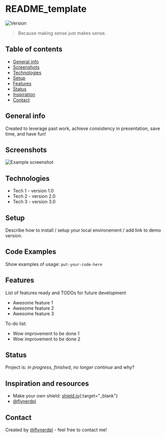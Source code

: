 # README_template 
![Version](https://img.shields.io/badge/version-1.0.4-brightgreen)
> Because making sense just makes sense.

## Table of contents
* [General info](#general-info)
* [Screenshots](#screenshots)
* [Technologies](#technologies)
* [Setup](#setup)
* [Features](#features)
* [Status](#status)
* [Inspiration](#inspiration)
* [Contact](#contact)

## General info
Created to leverage past work, achieve consistency in presentation, save time, and have fun!

## Screenshots
![Example screenshot](./img/screenshot.png)

## Technologies
* Tech 1 - version 1.0
* Tech 2 - version 2.0
* Tech 3 - version 3.0

## Setup
Describe how to install / setup your local environement / add link to demo version.

## Code Examples
Show examples of usage:
`put-your-code-here`

## Features
List of features ready and TODOs for future development
* Awesome feature 1
* Awesome feature 2
* Awesome feature 3

To-do list:
* Wow improvement to be done 1
* Wow improvement to be done 2

## Status
Project is: _in progress_, _finished_, _no longer continue_ and why?

## Inspiration and resources
* Make your own shield: [shield.io](https://shields.io/#your-badge){:target="_blank"}
* [@flynerdpl](https://www.flynerd.pl/)


## Contact
Created by [@flynerdpl](https://www.flynerd.pl/) - feel free to contact me!
